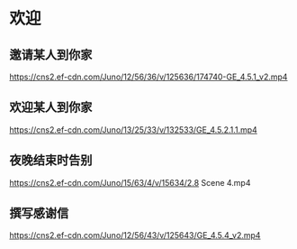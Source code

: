 # 欢迎

## 邀请某人到你家
https://cns2.ef-cdn.com/Juno/12/56/36/v/125636/174740-GE_4.5.1_v2.mp4

## 欢迎某人到你家
https://cns2.ef-cdn.com/Juno/13/25/33/v/132533/GE_4.5.2.1.1.mp4

## 夜晚结束时告别
https://cns2.ef-cdn.com/Juno/15/63/4/v/15634/2.8 Scene 4.mp4

## 撰写感谢信
https://cns2.ef-cdn.com/Juno/12/56/43/v/125643/GE_4.5.4_v2.mp4
